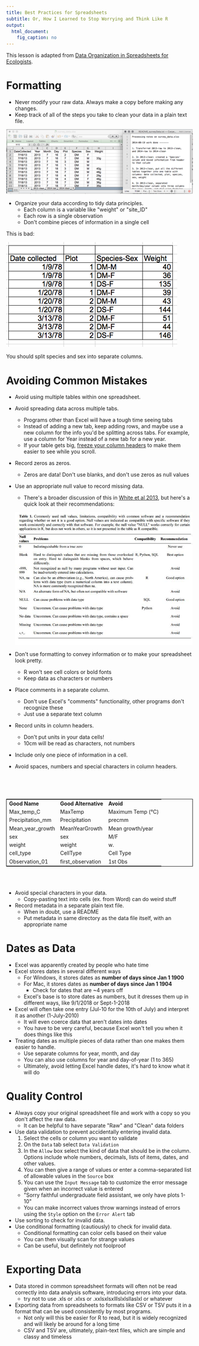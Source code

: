 ```yaml
---
title: Best Practices for Spreadsheets
subtitle: Or, How I Learned to Stop Worrying and Think Like R
output:
  html_document:
    fig_caption: no
---
```


This lesson is adapted from [Data Organization in Spreadsheets for Ecologists](https://datacarpentry.org/spreadsheet-ecology-lesson/).

# Formatting
- Never modify your raw data. Always make a copy before making any changes.  
- Keep track of all of the steps you take to clean your data in a plain text file.
  
![spreadsheet setup](figures/spreadsheet_fig/spreadsheet-setup-updated.png)

- Organize your data according to tidy data principles.
  - Each column is a variable like "weight" or "site_ID"
  - Each row is a single observation
  - Don't combine pieces of information in a single cell
  
This is bad:

![multiple-info example](figures/spreadsheet_fig/multiple-info.png)

You should split species and sex into separate columns.

# Avoiding Common Mistakes
- Avoid using multiple tables within one spreadsheet.
- Avoid spreading data across multiple tabs.
  - Programs other than Excel will have a tough time seeing tabs
  - Instead of adding a new tab, keep adding rows, and maybe use a new column for the info you'd be splitting across tabs. For example, use a column for Year instead of a new tab for a new year.
  - If your table gets big, [freeze your column headers](https://support.office.com/en-ca/article/Freeze-column-headings-for-easy-scrolling-57ccce0c-cf85-4725-9579-c5d13106ca6a) to make them easier to see while you scroll.
- Record zeros as zeros.
  - Zeros are data! Don't use blanks, and don't use zeros as null values
- Use an appropriate null value to record missing data.
  - There's a broader discussion of this in [White et al 2013](https://peerj.com/preprints/7/), but here's a quick look at their recommendations:
  
  ![White et al.](figures/spreadsheet_fig/3_white_table_1.jpg)


- Don't use formatting to convey information or to make your spreadsheet look pretty.
  - R won't see cell colors or bold fonts
  - Keep data as characters or numbers 
- Place comments in a separate column.
  - Don't use Excel's "comments" functionality, other programs don't recognize these
  - Just use a separate text column
- Record units in column headers.
  - Don't put units in your data cells!
  - 10cm will be read as characters, not numbers
- Include only one piece of information in a cell.
- Avoid spaces, numbers and special characters in column headers.
<table align = "center" style = "width =80%; border: 1px solid black;">
<tr>
	<td> <b>Good Name</b></td> <br />
	<td> <b>Good Alternative </b> </td><br />
	<td> <b>Avoid </b></td><br />
</tr>
<tr>
	<td> Max_temp_C</td>
	<td> MaxTemp </td>
	<td> Maximum Temp (°C) </td>
</tr>
<tr>
	<td> Precipitation_mm</td>
	<td> Precipitation</td>
	<td> precmm </td>
</tr>	
<tr>
	<td> Mean_year_growth</td>
	<td> MeanYearGrowth </td>
	<td> Mean growth/year</td>	
</tr>	
<tr>
	<td> sex </td>
	<td> sex </td>	
	<td> M/F </td>
</tr>
<tr>	
	<td> weight </td>
	<td> weight </td>	
	<td> w.</td>	
</tr>
<tr>	
	<td> cell_type </td>
	<td> CellType </td>
	<td> Cell Type </td>
</tr>
<tr>
	<td> Observation_01 </td>
	<td> first_observation</td>
	<td> 1st Obs</td>
</tr>
</table>

<br/><br/>

- Avoid special characters in your data.
  - Copy-pasting text into cells (ex. from Word) can do weird stuff
- Record metadata in a separate plain text file.
  - When in doubt, use a README
  - Put metadata in same directory as the data file itself, with an appropriate name

# Dates as Data
- Excel was apparently created by people who hate time
- Excel stores dates in several different ways
  - For Windows, it stores dates as **number of days since Jan 1 1900**
  - For Mac, it stores dates as **number of days since Jan 1 1904**
    - Check for dates that are ~4 years off
  - Excel's base is to store dates as numbers, but it dresses them up in different ways, like 9/1/2018 or Sept-1-2018
- Excel will often take one entry (Jul-10 for the 10th of July) and interpret it as another (1-July-2010)
  - It will even coerce data that aren't dates into dates
  - You have to be very careful, because Excel won't tell you when it does things like this
- Treating dates as multiple pieces of data rather than one makes them easier to handle.
  - Use separate columns for year, month, and day
  - You can also use columns for year and day-of-year (1 to 365)
  - Ultimately, avoid letting Excel handle dates, it's hard to know what it will do

# Quality Control
- Always copy your original spreadsheet file and work with a copy so you don't affect the raw data.
  - It can be helpful to have separate "Raw" and "Clean" data folders
- Use data validation to prevent accidentally entering invalid data.
  1. Select the cells or column you want to validate
  2. On the `Data` tab select `Data Validation`
  3. In the `Allow` box select the kind of data that should be in the
   column. Options include whole numbers, decimals, lists of items, dates, and
   other values.
  4. You can then give a range of values or enter a comma-separated list of allowable values in the `Source` box
  5. You can use the `Input Message` tab to customize the error message given when an incorrect value is entered
    - "Sorry faithful undergraduate field assistant, we only have plots 1-10"
    - You can make incorrect values throw warnings instead of errors using the `Style` option on the `Error Alert` tab
- Use sorting to check for invalid data.
- Use conditional formatting (cautiously) to check for invalid data.
  - Conditional formatting can color cells based on their value
  - You can then visually scan for strange values
  - Can be useful, but definitely not foolproof

# Exporting Data
- Data stored in common spreadsheet formats will often not be read correctly into data analysis software, introducing errors into your data.
  - try not to use .xls or .xlxs or .xxlsxlsxlllslxlsllaslxl or whatever
- Exporting data from spreadsheets to formats like CSV or TSV puts it in a format that can be used consistently by most programs.
  - Not only will this be easier for R to read, but it is widely recognized and will likely be around for a long time
  - CSV and TSV are, ultimately, plain-text files, which are simple and classy and timeless